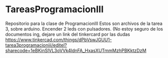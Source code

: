 # TareasProgramacionIII
Repositorio para la clase de ProgramacionIII
Estos son archivos de la tarea 3, sobre arduino. Encender 2 leds con pulsadores. (No estoy seguro de los documentos ing, dejare un link del tinkercard por las dudas
https://www.tinkercad.com/things/dPbVswJGUU1-tarea3programacioniii/editel?sharecode=1eBKinSlVL3oVVk4ldnFA_HxasXUTmmMzhPBKktzDzM
